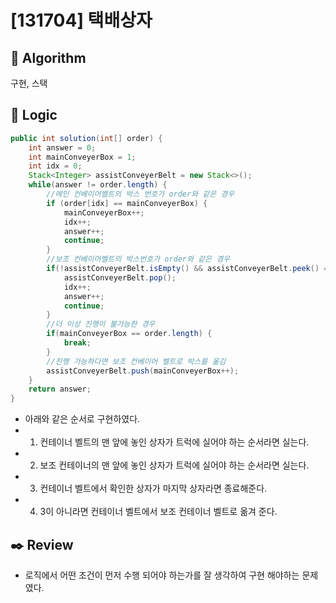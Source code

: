 # [131704] 택배상자

## :pushpin: **Algorithm**

구현, 스택

## :round_pushpin: **Logic**

```java
public int solution(int[] order) {
    int answer = 0;
    int mainConveyerBox = 1;
    int idx = 0;
    Stack<Integer> assistConveyerBelt = new Stack<>();
    while(answer != order.length) {
        //메인 컨베이어벨트의 박스 번호가 order와 같은 경우
        if (order[idx] == mainConveyerBox) {
            mainConveyerBox++;
            idx++;
            answer++;
            continue;
        }
        //보조 컨베이어벨트의 박스번호가 order와 같은 경우
        if(!assistConveyerBelt.isEmpty() && assistConveyerBelt.peek() == order[idx]) {
            assistConveyerBelt.pop();
            idx++;
            answer++;
            continue;
        }
        //더 이상 진행이 불가능한 경우
        if(mainConveyerBox == order.length) {
            break;
        }
        //진행 가능하다면 보조 컨베이어 벨트로 박스를 옮김
        assistConveyerBelt.push(mainConveyerBox++);
    }
    return answer;
}
```

- 아래와 같은 순서로 구현하였다.
- 1.  컨테이너 벨트의 맨 앞에 놓인 상자가 트럭에 실어야 하는 순서라면 실는다.
- 2.  보조 컨테이너의 맨 앞에 놓인 상자가 트럭에 실어야 하는 순서라면 실는다.
- 3.  컨테이너 벨트에서 확인한 상자가 마지막 상자라면 종료해준다.
- 4.  3이 아니라면 컨테이너 벨트에서 보조 컨테이너 벨트로 옮겨 준다.

## :black_nib: **Review**

- 로직에서 어떤 조건이 먼저 수행 되어야 하는가를 잘 생각하여 구현 해야하는 문제였다.
